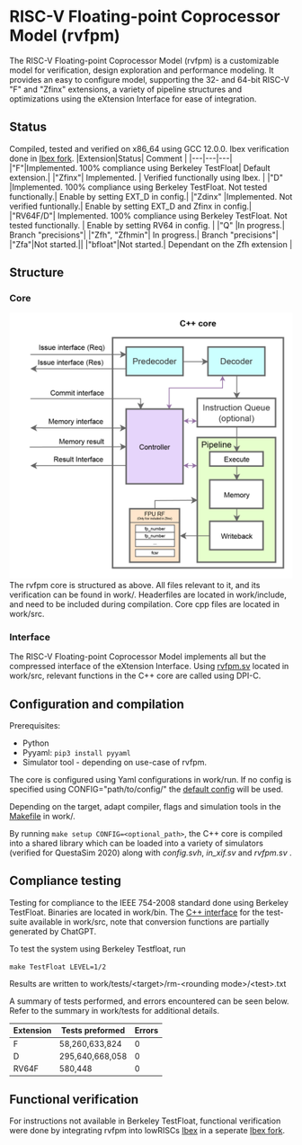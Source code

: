 # RISC-V Floating-point Coprocessor Model (rvfpm)
The RISC-V Floating-point Coprocessor Model (rvfpm) is a customizable model for verification, design exploration and performance modeling. It provides an easy to configure model, supporting the 32- and 64-bit RISC-V "F" and "Zfinx" extensions, a variety of pipeline structures and optimizations using the eXtension Interface for ease of integration.

## Status
Compiled, tested and verified on x86_64 using GCC 12.0.0. Ibex verification done in [Ibex fork](https://github.com/AndreasBakke/rvfpm_ibex_testing).
|Extension|Status| Comment |
|---|---|---|
|"F"|Implemented. 100% compliance using Berkeley TestFloat| Default extension.|
|"Zfinx"| Implemented. | Verified functionally using Ibex. |
|"D" |Implemented. 100% compliance using Berkeley TestFloat. Not tested functionally.| Enable by setting EXT_D in config.|
|"Zdinx" |Implemented. Not verified funtionally.| Enable by setting EXT_D and Zfinx in config.|
|"RV64F/D"| Implemented. 100% compliance using Berkeley TestFloat. Not tested functionally. | Enable by setting RV64 in config. |
|"Q" |In progress.| Branch "precisions"|
|"Zfh", "Zfhmin"| In progress.| Branch "precisions"|
|"Zfa"|Not started.||
|"bfloat"|Not started.| Dependant on the Zfh extension |

## Structure
### Core
![Core structure of the RISC-V Floating-point Coprocessor Model](doc/core_w_controller.png)
The rvfpm core is structured as above. All files relevant to it, and its verification can be found in work/. Headerfiles are located in work/include, and need to be included during compilation. Core cpp files are located in work/src.

### Interface
The RISC-V Floating-point Coprocessor Model implements all but the compressed interface of the eXtension Interface. Using [rvfpm.sv](work/src/rvfpm.sv) located in work/src, relevant functions in the C++ core are called using DPI-C.

## Configuration and compilation
Prerequisites:
- Python
- Pyyaml: ```pip3 install pyyaml```
- Simulator tool - depending on use-case of rvfpm.

The core is configured using Yaml configurations in work/run. If no config is specified using CONFIG="path/to/config/" the [default config](work/run/default_config.yaml) will be used.

Depending on the target, adapt compiler, flags and simulation tools in the [Makefile](work/Makefile) in work/.

By running ```make setup CONFIG=<optional_path>```, the C++ core is compiled into a shared library which can be loaded into a variety of simulators (verified for QuestaSim 2020) along with _config.svh_, _in_xif.sv_ and _rvfpm&#46;sv_ .


## Compliance testing
Testing for compliance to the IEEE 754-2008 standard done using Berkeley TestFloat. Binaries are located in work/bin. The [C++ interface](work/src/in_TestFloat.cpp) for the test-suite available in work/src, note that conversion functions are partially generated by ChatGPT.

To test the system using Berkeley Testfloat, run

```make TestFloat LEVEL=1/2```

Results are written to work/tests/\<target\>/rm-\<rounding mode\>/\<test\>.txt

A summary of tests performed, and errors encountered can be seen below. Refer to the summary in work/tests for additional details.

|Extension|Tests preformed|Errors|
|---|---|---|
F | 58,260,633,824 | 0
D | 295,640,668,058 | 0
RV64F | 580,448 | 0

## Functional verification
For instructions not available in Berkeley TestFloat, functional verification were done by integrating rvfpm into lowRISCs [Ibex](https://github.com/lowRISC/ibex) in a seperate [Ibex fork](https://github.com/AndreasBakke/rvfpm_ibex_testing).
